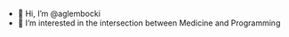 - 👋 Hi, I’m @aglembocki
- 👀 I’m interested in the intersection between Medicine and Programming


<!---
aglembocki/aglembocki is a ✨ special ✨ repository because its `README.md` (this file) appears on your GitHub profile.
You can click the Preview link to take a look at your changes.
--->
